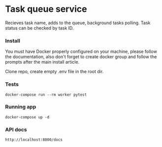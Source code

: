 # Task queue service

Recieves task name, adds to the queue, background tasks polling. Task status can be checked by task ID.

### Install

You must have Docker properly configured on your machine, please follow the documentation, also don't forget to create docker group and follow the prompts after the main install article.

Clone repo, create empty .env file in the root dir.

### Tests

    docker-compose run --rm worker pytest

### Running app

    docker-compose up -d

### API docs

    http://localhost:8000/docs
